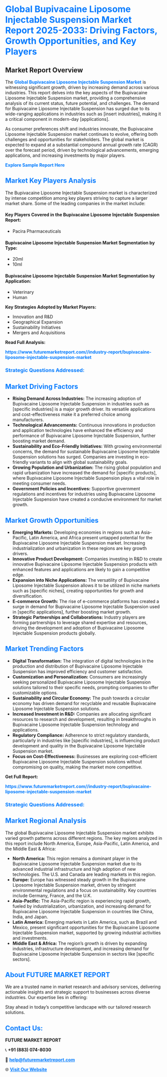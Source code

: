 <h1 style="color: #007BFF;">Global Bupivacaine Liposome Injectable Suspension Market Report 2025-2033: Driving Factors, Growth Opportunities, and Key Players</h1>

<section id="overview">
<h2>Market Report Overview</h2>
<p>The <a href="https://www.futuremarketreport.com//industry-report/bupivacaine-liposome-injectable-suspension-market" style="color: #007BFF; text-decoration: none;"><strong>Global Bupivacaine Liposome Injectable Suspension Market</strong></a> is witnessing significant growth, driven by increasing demand across various industries. This report delves into the key aspects of the Bupivacaine Liposome Injectable Suspension market, providing a comprehensive analysis of its current status, future potential, and challenges. The demand for Bupivacaine Liposome Injectable Suspension has surged due to its wide-ranging applications in industries such as [insert industries], making it a critical component in modern-day [applications].</p>
<p>As consumer preferences shift and industries innovate, the Bupivacaine Liposome Injectable Suspension market continues to evolve, offering both challenges and opportunities for stakeholders. The global market is expected to expand at a substantial compound annual growth rate (CAGR) over the forecast period, driven by technological advancements, emerging applications, and increasing investments by major players.</p>
</section>

<section id="overview">
<p><a href="https://www.futuremarketreport.com//request-sample/reportId=64509" style="color: #007BFF; text-decoration: none;"><strong>Explore Sample Report Here</strong></a></p>
</section>

<section id="key-players">
<h2 style="color: #007BFF;">Market Key Players Analysis</h2>
<p>The Bupivacaine Liposome Injectable Suspension market is characterized by intense competition among key players striving to capture a larger market share. Some of the leading companies in the market include:</p>
<h4>Key Players Covered in the Bupivacaine Liposome Injectable Suspension Report:</h4>
<ul><li>Pacira Pharmaceuticals</li></ul>
<h4>Bupivacaine Liposome Injectable Suspension Market Segmentation by Type:</h4>
<ul><li>20ml</li><li>10ml</li></ul>

<h4>Bupivacaine Liposome Injectable Suspension Market Segmentation by Application:</h4>
<ul><li>Veterinary</li><li>Human</li></ul>
<p><strong>Key Strategies Adopted by Market Players:</strong></p>
<ul>
<li>Innovation and R&D</li>
<li>Geographical Expansion</li>
<li>Sustainability Initiatives</li>
<li>Mergers and Acquisitions</li>
</ul>
</section>

<section>
<p><strong>Read Full Analysis: </strong></p><a href="https://www.futuremarketreport.com//industry-report/bupivacaine-liposome-injectable-suspension-market" style="color: #007BFF; text-decoration: none;"><strong>https://www.futuremarketreport.com//industry-report/bupivacaine-liposome-injectable-suspension-market</strong></a>
<h3 style="color: #007BFF;">Strategic Questions Addressed:</h3>
</section>

<section id="driving-factors">
<h2 style="color: #007BFF;">Market Driving Factors</h2>
<ul>
<li><strong>Rising Demand Across Industries:</strong> The increasing adoption of Bupivacaine Liposome Injectable Suspension in industries such as [specific industries] is a major growth driver. Its versatile applications and cost-effectiveness make it a preferred choice among manufacturers.</li>
<li><strong>Technological Advancements:</strong> Continuous innovations in production and application technologies have enhanced the efficiency and performance of Bupivacaine Liposome Injectable Suspension, further boosting market demand.</li>
<li><strong>Sustainability and Eco-Friendly Initiatives:</strong> With growing environmental concerns, the demand for sustainable Bupivacaine Liposome Injectable Suspension solutions has surged. Companies are investing in eco-friendly variants to align with global sustainability goals.</li>
<li><strong>Growing Population and Urbanization:</strong> The rising global population and rapid urbanization have increased the demand for [specific products], where Bupivacaine Liposome Injectable Suspension plays a vital role in meeting consumer needs.</li>
<li><strong>Government Policies and Incentives:</strong> Supportive government regulations and incentives for industries using Bupivacaine Liposome Injectable Suspension have created a conducive environment for market growth.</li>
</ul>
</section>

<section id="growth-opportunities">
<h2 style="color: #007BFF;">Market Growth Opportunities</h2>
<ul>
<li><strong>Emerging Markets:</strong> Developing economies in regions such as Asia-Pacific, Latin America, and Africa present untapped potential for the Bupivacaine Liposome Injectable Suspension market. Increasing industrialization and urbanization in these regions are key growth drivers.</li>
<li><strong>Innovative Product Development:</strong> Companies investing in R&D to create innovative Bupivacaine Liposome Injectable Suspension products with enhanced features and applications are likely to gain a competitive edge.</li>
<li><strong>Expansion into Niche Applications:</strong> The versatility of Bupivacaine Liposome Injectable Suspension allows it to be utilized in niche markets such as [specific niches], creating opportunities for growth and diversification.</li>
<li><strong>E-commerce Growth:</strong> The rise of e-commerce platforms has created a surge in demand for Bupivacaine Liposome Injectable Suspension used in [specific applications], further boosting market growth.</li>
<li><strong>Strategic Partnerships and Collaborations:</strong> Industry players are forming partnerships to leverage shared expertise and resources, driving the development and adoption of Bupivacaine Liposome Injectable Suspension products globally.</li>
</ul>
</section>

<section id="trending-factors">
<h2 style="color: #007BFF;">Market Trending Factors</h2>
<ul>
<li><strong>Digital Transformation:</strong> The integration of digital technologies in the production and distribution of Bupivacaine Liposome Injectable Suspension has improved efficiency and customer satisfaction.</li>
<li><strong>Customization and Personalization:</strong> Consumers are increasingly seeking personalized Bupivacaine Liposome Injectable Suspension solutions tailored to their specific needs, prompting companies to offer customizable options.</li>
<li><strong>Sustainability and Circular Economy:</strong> The push towards a circular economy has driven demand for recyclable and reusable Bupivacaine Liposome Injectable Suspension solutions.</li>
<li><strong>Increased Investment in R&D:</strong> Companies are allocating significant resources to research and development, resulting in breakthroughs in Bupivacaine Liposome Injectable Suspension technology and applications.</li>
<li><strong>Regulatory Compliance:</strong> Adherence to strict regulatory standards, particularly in industries like [specific industries], is influencing product development and quality in the Bupivacaine Liposome Injectable Suspension market.</li>
<li><strong>Focus on Cost-Effectiveness:</strong> Businesses are exploring cost-efficient Bupivacaine Liposome Injectable Suspension solutions without compromising on quality, making the market more competitive.</li>
</ul>
</section>

<section>
<p><strong>Get Full Report: </strong></p><a href="https://www.futuremarketreport.com//industry-report/bupivacaine-liposome-injectable-suspension-market" style="color: #007BFF; text-decoration: none;"><strong>https://www.futuremarketreport.com//industry-report/bupivacaine-liposome-injectable-suspension-market</strong></a>
<h3 style="color: #007BFF;">Strategic Questions Addressed:</h3>
</section>


<section id="regional-analysis">
<h2 style="color: #007BFF;">Market Regional Analysis</h2>
<p>The global Bupivacaine Liposome Injectable Suspension market exhibits varied growth patterns across different regions. The key regions analyzed in this report include North America, Europe, Asia-Pacific, Latin America, and the Middle East & Africa:</p>
<ul>
<li><strong>North America:</strong> This region remains a dominant player in the Bupivacaine Liposome Injectable Suspension market due to its advanced industrial infrastructure and high adoption of new technologies. The U.S. and Canada are leading markets in this region.</li>
<li><strong>Europe:</strong> Europe has witnessed steady growth in the Bupivacaine Liposome Injectable Suspension market, driven by stringent environmental regulations and a focus on sustainability. Key countries include Germany, France, and the U.K.</li>
<li><strong>Asia-Pacific:</strong> The Asia-Pacific region is experiencing rapid growth, fueled by industrialization, urbanization, and increasing demand for Bupivacaine Liposome Injectable Suspension in countries like China, India, and Japan.</li>
<li><strong>Latin America:</strong> Emerging markets in Latin America, such as Brazil and Mexico, present significant opportunities for the Bupivacaine Liposome Injectable Suspension market, supported by growing industrial activities and investments.</li>
<li><strong>Middle East & Africa:</strong> The region’s growth is driven by expanding industries, infrastructure development, and increasing demand for Bupivacaine Liposome Injectable Suspension in sectors like [specific sectors].</li>
</ul>
</section>

<footer>
<h2 style="color: #007BFF;">About FUTURE MARKET REPORT</h2>
<p>We are a trusted name in market research and advisory services, delivering actionable insights and strategic support to businesses across diverse industries. Our expertise lies in offering:</p>

<p>Stay ahead in today’s competitive landscape with our tailored research solutions.</p>

<h2 style="color: #007BFF;">Contact Us:</h2>
<p><strong>FUTURE MARKET REPORT</strong></p>
<p>📞 <strong>+91 (883) 074-8030</strong></p>
<p>📧 <strong><a href="mailto:help@futuremarketreport.com" style="color: #007BFF;">help@futuremarketreport.com</a></strong></p>
<p>🌐 <strong><a href="https://www.futuremarketreport.com/" style="color: #007BFF;">Visit Our Website</a></strong></p>
</footer>